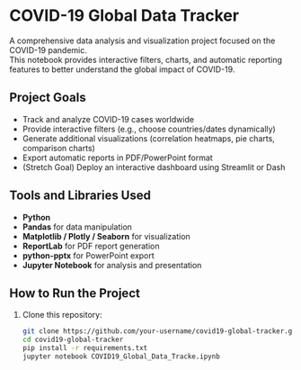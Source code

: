 # COVID-19 Global Data Tracker  

A comprehensive data analysis and visualization project focused on the COVID-19 pandemic.  
This notebook provides interactive filters, charts, and automatic reporting features to better understand the global impact of COVID-19.  

## Project Goals  
- Track and analyze COVID-19 cases worldwide  
- Provide interactive filters (e.g., choose countries/dates dynamically)  
- Generate additional visualizations (correlation heatmaps, pie charts, comparison charts)  
- Export automatic reports in PDF/PowerPoint format  
- (Stretch Goal) Deploy an interactive dashboard using Streamlit or Dash  

## Tools and Libraries Used  
- **Python**  
- **Pandas** for data manipulation  
- **Matplotlib / Plotly / Seaborn** for visualization  
- **ReportLab** for PDF report generation  
- **python-pptx** for PowerPoint export  
- **Jupyter Notebook** for analysis and presentation  

## How to Run the Project  
1. Clone this repository:  
   ```bash
   git clone https://github.com/your-username/covid19-global-tracker.git
   cd covid19-global-tracker
   pip install -r requirements.txt
   jupyter notebook COVID19_Global_Data_Tracke.ipynb
